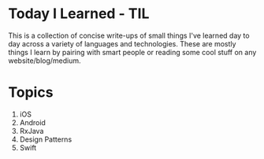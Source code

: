 # Today I Learned - TIL

This is a collection of concise write-ups of small things I've learned day to day across a variety of languages and technologies. 
These are mostly things I learn by pairing with smart people or reading some cool stuff on any website/blog/medium.


# Topics

1. iOS
2. Android
3. RxJava
4. Design Patterns
5. Swift
